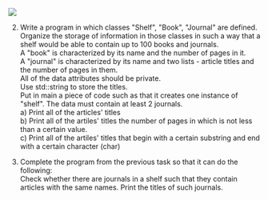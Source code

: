 ![](<https://github.com/oscar-foxtrot/University_stuff/blob/main/CPP practice/mar192023/Task_Rus.png>)  
  
2. Write a program in which classes "Shelf", "Book", "Journal" are defined.  
Organize the storage of information in those classes in such a way that a shelf would be able to contain up to 100 books and journals.  
A "book" is characterized by its name and the number of pages in it.  
A "journal" is characterized by its name and two lists - article titles and the number of pages in them.  
All of the data attributes should be private.  
Use std::string to store the titles.  
Put in main a piece of code such as that it creates one instance of "shelf". The data must contain at least 2 journals.  
a) Print all of the articles' titles  
b) Print all of the artiles' titles the number of pages in which is not less than a certain value.  
c) Print all of the artiles' titles that begin with a certain substring and end with a certain character (char)    
  
3. Complete the program from the previous task so that it can do the following:  
Check whether there are journals in a shelf such that they contain articles with the same names. Print the titles of such journals.  
  
